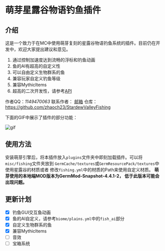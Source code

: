# 萌芽星露谷物语钓鱼插件

## 介绍
这是一个致力于在MC中使用萌芽复刻的星露谷物语钓鱼系统的插件。目前仍在开发中，欢迎大家提出建议和意见。

1. 通过控制加速度达到流畅的浮标和钓鱼动画
2. 鱼的AI有超高的自定义性
3. 可以自由定义生物群系的鱼
4. 兼容玩家自定义钓鱼等级
5. 兼容MythicItems
6. 超高的二次开发性，请参考[API](https://github.com/zhaoch23/StardewValleyFishing/tree/main/src/main/java/com/zhaoch23/stardewvalleyfishing/api)

作者QQ：_1149470063_
联系作者： [邮箱](mailto:c233zhao@uwaterloo.ca)
仓库：https://github.com/zhaoch23/StardewValleyFishing

下面的GIF中展示了插件的部分功能：

![gif](./misc/example.gif)

## 使用方法

安装萌芽引擎后，将本插件放入`plugins`文件夹中即刻加载插件。可以将`misc/fishing`文件夹放到
`GermCache/textures`或`GermResourcePack/textures`中使用星露谷的材质或者
修改`fishing.yml`中的材质的Path来使用自定义材质。
**萌芽使用的本地端MOD版本为GermMod-Snapshot-4.4.1-2，
低于此版本可能会出现问题。**

## 更新计划
- [x] 钓鱼GUI交互鱼动画
- [x] 鱼的AI自定义，请参考`biome/plains.yml`中的`fish_ai`部分
- [x] 自定义生物群系的鱼
- [x] 兼容MythicItems
- [ ] 音效
- [ ] 宝箱系统